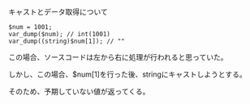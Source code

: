 キャストとデータ取得について

```
$num = 1001;
var_dump($num); // int(1001)
var_dump((string)$num[1]); // ""
```

この場合、ソースコードは左から右に処理が行われると思っていた。

しかし、この場合、$num[1]を行った後、stringにキャストしようとする。

そのため、予期していない値が返ってくる。
